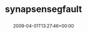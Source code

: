 ---
retweeted: false
source: <a href="http://twitter.com" rel="nofollow">Twitter Web Client</a>
entities:
  hashtags:
  - text: synapsensegfault
    indices:
    - '0'
    - '17'
  symbols: []
  user_mentions: []
  urls: []
display_text_range:
- '0'
- '17'
favorite_count: '0'
id_str: '1431268695'
truncated: false
retweet_count: '0'
id: '1431268695'
created_at: Wed Apr 01 13:27:46 +0000 2009
favorited: false
full_text: "#synapsensegfault"
lang: qht
tags:
- synapsensegfault
- pesos/twitter
date: '2009-04-01T13:27:46+00:00'
src: https://twitter.com/bascht/status/1431268695
original_url: https://twitter.com/bascht/status/1431268695
type: twitter_tweet
text: "#synapsensegfault"
title: 'synapsensegfault

  '

---